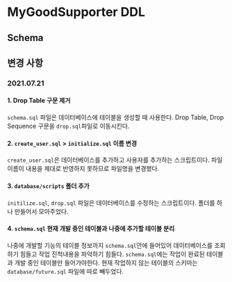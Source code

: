 # MyGoodSupporter DDL

## Schema

## 변경 사항

### 2021.07.21

#### 1. Drop Table 구문 제거

`schema.sql` 파일은 데이터베이스에 테이블을 생성할 때 사용한다. Drop Table, Drop Sequence 구문을 `drop.sql`파일로 이동시킨다.

#### 2. `create_user.sql` > `initialize.sql` 이름 변경

`create_user.sql`은 데이터베이스를 추가하고 사용자를 추가하는 스크립트이다. 파일 이름이 내용을 제대로 반영하지 못하므로 파일명을 변경했다.

#### 3. `database/scripts` 폴더 추가

`initilize.sql`, `drop.sql` 파일은 데이터베이스를 수정하는 스크립트이다. 폴더를 하나 만들어서 모아주었다.

#### 4. `schema.sql` 현재 개발 중인 테이블과 나중에 추가할 테이블 분리

나중에 개발할 기능의 테이블 정보까지 `schema.sql`안에 들어있어 데이터베이스를 조회하기 힘들고 작업 진척내용을 파악하기 힘들다.
`schema.sql`에는 작업이 완료된 테이블과 개발 중인 테이블만 들어가야한다. 현재 작업하지 않는 테이블의 스키마는 `database/future.sql` 파일에 따로 빼두었다.